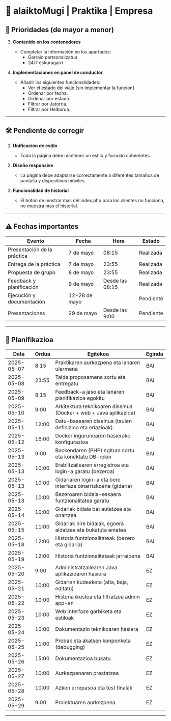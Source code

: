 # 🚧 alaiktoMugi | Praktika | Empresa

## 📌 Prioridades (de mayor a menor)

<!-- 1. **Reserva y pedido de taxi** [COMPLETADO]
    - Al realizar una reserva y posteriormente solicitar un taxi, la reserva debe guardarse en la base de datos con su ID correspondiente.
    - La reserva debe incluir fecha y hora; si luego se solicita un taxi, se asignarán automáticamente la fecha y hora de la reserva existente. -->

<!-- 2. **Atributo `hegoera` en la base de datos** [COMPLETADO]
    - Añadir un nuevo atributo `hegoera` para que los clientes puedan consultar el estado de su pedido en el historial. -->

3. **Contenido en los contenedores**
    - Completar la información en los apartados:
        - Garraio pertsonalizatua
        <!-- - Gidari profesionalak -->
        - 24/7 eskuragarri

4. **Implementaciones en panel de conductor**
    - Añadir los siguientes funcionalidades:
        - Ver el estado del viaje [sin implementar la funcion]
        - Ordenar por fecha.
        - Ordenar por estado.
        - Filtrar por Jatorria.
        - Filtrar por Helburua.
---

## 🛠️ Pendiente de corregir

1. **Unificación de estilo**
    - Toda la página debe mantener un estilo y formato coherentes.

2. **Diseño responsive**
    - La página debe adaptarse correctamente a diferentes tamaños de pantalla y dispositivos móviles.

3. **Funcionalidad de historial**
    - El boton de mostrar mas del index.php para los clientes no funciona, no muestra mas el historial.

---

## ⚠️ Fechas importantes

| Evento                      | Fecha         | Hora            | Estado    |
| --------------------------- | ------------- | --------------- | --------- |
| Presentación de la práctica | 7 de mayo     | 08:15           | Realizada |
| Entrega de la práctica      | 7 de mayo     | 23:55           | Realizada |
| Propuesta de grupo          | 8 de mayo     | 23:55           | Realizada |
| Feedback y planificación    | 9 de mayo     | Desde las 08:15 | Realizada |
| Ejecución y documentación   | 12-28 de mayo |                 | Pendiente |
| Presentaciones              | 29 de mayo    | Desde las 9:00  | Pendiente |

---

## 📅 Planifikazioa

| Data       | Ordua | Egitekoa                                                          | Eginda |
| ---------- | ----- | ----------------------------------------------------------------- | ------ |
| 2025-05-07 | 8:15  | Praktikaren aurkezpena eta lanaren ulermena                       | BAI    |
| 2025-05-08 | 23:55 | Talde proposamena sortu eta entregatu                             | BAI    |
| 2025-05-09 | 8:15  | Feedback-a jaso eta lanaren planifikazioa egokitu                 | BAI    |
| 2025-05-10 | 9:00  | Arkitektura teknikoaren diseinua (Docker + web + Java aplikazioa) | BAI    |
| 2025-05-11 | 12:00 | Datu-basearen diseinua (taulen definizioa eta erlazioak)          | BAI    |
| 2025-05-12 | 16:00 | Docker ingurunearen hasierako konfigurazioa                       | BAI    |
| 2025-05-13 | 9:00  | Backendaren (PHP) egitura sortu eta konektatu DB-rekin            | BAI    |
| 2025-05-13 | 10:00 | Erabiltzailearen erregistroa eta login-a garatu (bezeroa)         | BAI    |
| 2025-05-13 | 10:00 | Gidariaren login-a eta bere interfaze oinarrizkoena (gidaria)     | BAI    |
| 2025-05-13 | 10:00 | Bezeroaren bidaia-eskaera funtzionalitatea garatu                 | BAI    |
| 2025-05-14 | 10:00 | Gidariak bidaia bat autatzea eta onartzea                         | BAI    |
| 2025-05-15 | 11:00 | Gidariak nire bidaiak, egoera aldatzea eta bukatuta ematea        | BAI    |
| 2025-05-18 | 12:00 | Historia funtzionalitateak (bezero eta gidaria)                   | BAI    |
| 2025-05-19 | 12:00 | Historia funtzionalitateak jarraipena                             | BAI    |
| 2025-05-20 | 9:00  | Administratzailearen Java aplikazioaren hasiera                   | EZ     |
| 2025-05-21 | 10:00 | Gidarien kudeaketa (alta, baja, editatu)                          | EZ     |
| 2025-05-22 | 10:00 | Historia ikustea eta filtratzea admin app-en                      | EZ     |
| 2025-05-23 | 10:00 | Web interfaze garbiketa eta estiloak                              | EZ     |
| 2025-05-24 | 10:00 | Dokumentazio teknikoaren hasiera                                  | EZ     |
| 2025-05-25 | 11:00 | Probak eta akatsen konponketa (debugging)                         | EZ     |
| 2025-05-26 | 15:00 | Dokumentazioa bukatu                                              | EZ     |
| 2025-05-27 | 10:00 | Aurkezpenaren prestatzea                                          | EZ     |
| 2025-05-28 | 10:00 | Azken errepasoa eta test finalak                                  | EZ     |
| 2025-05-29 | 9:00  | Proiektuaren aurkezpena                                           | EZ     |

---